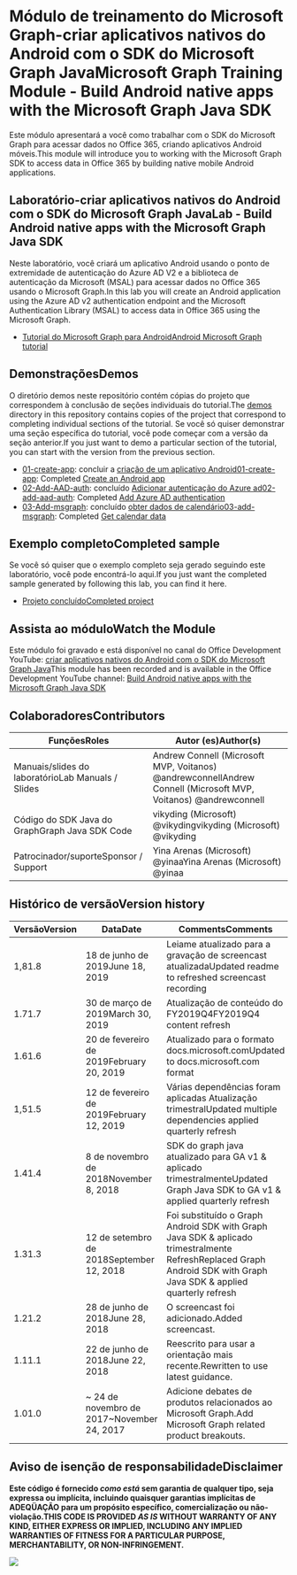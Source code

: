 # <a name="microsoft-graph-training-module---build-android-native-apps-with-the-microsoft-graph-java-sdk"></a><span data-ttu-id="6247f-101">Módulo de treinamento do Microsoft Graph-criar aplicativos nativos do Android com o SDK do Microsoft Graph Java</span><span class="sxs-lookup"><span data-stu-id="6247f-101">Microsoft Graph Training Module - Build Android native apps with the Microsoft Graph Java SDK</span></span>

<span data-ttu-id="6247f-102">Este módulo apresentará a você como trabalhar com o SDK do Microsoft Graph para acessar dados no Office 365, criando aplicativos Android móveis.</span><span class="sxs-lookup"><span data-stu-id="6247f-102">This module will introduce you to working with the Microsoft Graph SDK to access data in Office 365 by building native mobile Android applications.</span></span>

## <a name="lab---build-android-native-apps-with-the-microsoft-graph-java-sdk"></a><span data-ttu-id="6247f-103">Laboratório-criar aplicativos nativos do Android com o SDK do Microsoft Graph Java</span><span class="sxs-lookup"><span data-stu-id="6247f-103">Lab - Build Android native apps with the Microsoft Graph Java SDK</span></span>

<span data-ttu-id="6247f-104">Neste laboratório, você criará um aplicativo Android usando o ponto de extremidade de autenticação do Azure AD V2 e a biblioteca de autenticação da Microsoft (MSAL) para acessar dados no Office 365 usando o Microsoft Graph.</span><span class="sxs-lookup"><span data-stu-id="6247f-104">In this lab you will create an Android application using the Azure AD v2 authentication endpoint and the Microsoft Authentication Library (MSAL) to access data in Office 365 using the Microsoft Graph.</span></span>

- [<span data-ttu-id="6247f-105">Tutorial do Microsoft Graph para Android</span><span class="sxs-lookup"><span data-stu-id="6247f-105">Android Microsoft Graph tutorial</span></span>](https://docs.microsoft.com/graph/tutorials/android)

## <a name="demos"></a><span data-ttu-id="6247f-106">Demonstrações</span><span class="sxs-lookup"><span data-stu-id="6247f-106">Demos</span></span>

<span data-ttu-id="6247f-107">O [](./demos) diretório demos neste repositório contém cópias do projeto que correspondem à conclusão de seções individuais do tutorial.</span><span class="sxs-lookup"><span data-stu-id="6247f-107">The [demos](./demos) directory in this repository contains copies of the project that correspond to completing individual sections of the tutorial.</span></span> <span data-ttu-id="6247f-108">Se você só quiser demonstrar uma seção específica do tutorial, você pode começar com a versão da seção anterior.</span><span class="sxs-lookup"><span data-stu-id="6247f-108">If you just want to demo a particular section of the tutorial, you can start with the version from the previous section.</span></span>

- <span data-ttu-id="6247f-109">[01-create-app](demos/01-create-app): concluir a [criação de um aplicativo Android](https://docs.microsoft.com/graph/tutorials/android?tutorial-step=1)</span><span class="sxs-lookup"><span data-stu-id="6247f-109">[01-create-app](demos/01-create-app): Completed [Create an Android app](https://docs.microsoft.com/graph/tutorials/android?tutorial-step=1)</span></span>
- <span data-ttu-id="6247f-110">[02-Add-AAD-auth](demos/02-add-aad-auth): concluído [Adicionar autenticação do Azure ad](https://docs.microsoft.com/graph/tutorials/android?tutorial-step=3)</span><span class="sxs-lookup"><span data-stu-id="6247f-110">[02-add-aad-auth](demos/02-add-aad-auth): Completed [Add Azure AD authentication](https://docs.microsoft.com/graph/tutorials/android?tutorial-step=3)</span></span>
- <span data-ttu-id="6247f-111">[03-Add-msgraph](demos/03-add-msgraph): concluído [obter dados de calendário](https://docs.microsoft.com/graph/tutorials/android?tutorial-step=4)</span><span class="sxs-lookup"><span data-stu-id="6247f-111">[03-add-msgraph](demos/03-add-msgraph): Completed [Get calendar data](https://docs.microsoft.com/graph/tutorials/android?tutorial-step=4)</span></span>

## <a name="completed-sample"></a><span data-ttu-id="6247f-112">Exemplo completo</span><span class="sxs-lookup"><span data-stu-id="6247f-112">Completed sample</span></span>

<span data-ttu-id="6247f-113">Se você só quiser que o exemplo completo seja gerado seguindo este laboratório, você pode encontrá-lo aqui.</span><span class="sxs-lookup"><span data-stu-id="6247f-113">If you just want the completed sample generated by following this lab, you can find it here.</span></span>

- [<span data-ttu-id="6247f-114">Projeto concluído</span><span class="sxs-lookup"><span data-stu-id="6247f-114">Completed project</span></span>](demos/03-add-msgraph)

## <a name="watch-the-module"></a><span data-ttu-id="6247f-115">Assista ao módulo</span><span class="sxs-lookup"><span data-stu-id="6247f-115">Watch the Module</span></span>

<span data-ttu-id="6247f-116">Este módulo foi gravado e está disponível no canal do Office Development YouTube: [criar aplicativos nativos do Android com o SDK do Microsoft Graph Java](https://youtu.be/BLmOmv4FSsQ)</span><span class="sxs-lookup"><span data-stu-id="6247f-116">This module has been recorded and is available in the Office Development YouTube channel: [Build Android native apps with the Microsoft Graph Java SDK](https://youtu.be/BLmOmv4FSsQ)</span></span>

## <a name="contributors"></a><span data-ttu-id="6247f-117">Colaboradores</span><span class="sxs-lookup"><span data-stu-id="6247f-117">Contributors</span></span>

| <span data-ttu-id="6247f-118">Funções</span><span class="sxs-lookup"><span data-stu-id="6247f-118">Roles</span></span>                | <span data-ttu-id="6247f-119">Autor (es)</span><span class="sxs-lookup"><span data-stu-id="6247f-119">Author(s)</span></span>                                               |
| -------------------- | ------------------------------------------------------- |
| <span data-ttu-id="6247f-120">Manuais/slides do laboratório</span><span class="sxs-lookup"><span data-stu-id="6247f-120">Lab Manuals / Slides</span></span> | <span data-ttu-id="6247f-121">Andrew Connell (Microsoft MVP, Voitanos) @andrewconnell</span><span class="sxs-lookup"><span data-stu-id="6247f-121">Andrew Connell (Microsoft MVP, Voitanos) @andrewconnell</span></span> |
| <span data-ttu-id="6247f-122">Código do SDK Java do Graph</span><span class="sxs-lookup"><span data-stu-id="6247f-122">Graph Java SDK Code</span></span>  | <span data-ttu-id="6247f-123">vikyding (Microsoft) @vikyding</span><span class="sxs-lookup"><span data-stu-id="6247f-123">vikyding (Microsoft) @vikyding</span></span>                          |
| <span data-ttu-id="6247f-124">Patrocinador/suporte</span><span class="sxs-lookup"><span data-stu-id="6247f-124">Sponsor / Support</span></span>    | <span data-ttu-id="6247f-125">Yina Arenas (Microsoft) @yinaa</span><span class="sxs-lookup"><span data-stu-id="6247f-125">Yina Arenas (Microsoft) @yinaa</span></span>                          |

## <a name="version-history"></a><span data-ttu-id="6247f-126">Histórico de versão</span><span class="sxs-lookup"><span data-stu-id="6247f-126">Version history</span></span>

| <span data-ttu-id="6247f-127">Versão</span><span class="sxs-lookup"><span data-stu-id="6247f-127">Version</span></span> | <span data-ttu-id="6247f-128">Data</span><span class="sxs-lookup"><span data-stu-id="6247f-128">Date</span></span>               | <span data-ttu-id="6247f-129">Comments</span><span class="sxs-lookup"><span data-stu-id="6247f-129">Comments</span></span>                                                                   |
| ------- | ------------------ | -------------------------------------------------------------------------- |
| <span data-ttu-id="6247f-130">1,8</span><span class="sxs-lookup"><span data-stu-id="6247f-130">1.8</span></span>     | <span data-ttu-id="6247f-131">18 de junho de 2019</span><span class="sxs-lookup"><span data-stu-id="6247f-131">June 18, 2019</span></span>      | <span data-ttu-id="6247f-132">Leiame atualizado para a gravação de screencast atualizada</span><span class="sxs-lookup"><span data-stu-id="6247f-132">Updated readme to refreshed screencast recording</span></span>                           |
| <span data-ttu-id="6247f-133">1.7</span><span class="sxs-lookup"><span data-stu-id="6247f-133">1.7</span></span>     | <span data-ttu-id="6247f-134">30 de março de 2019</span><span class="sxs-lookup"><span data-stu-id="6247f-134">March 30, 2019</span></span>     | <span data-ttu-id="6247f-135">Atualização de conteúdo do FY2019Q4</span><span class="sxs-lookup"><span data-stu-id="6247f-135">FY2019Q4 content refresh</span></span>                                                   |
| <span data-ttu-id="6247f-136">1.6</span><span class="sxs-lookup"><span data-stu-id="6247f-136">1.6</span></span>     | <span data-ttu-id="6247f-137">20 de fevereiro de 2019</span><span class="sxs-lookup"><span data-stu-id="6247f-137">February 20, 2019</span></span>  | <span data-ttu-id="6247f-138">Atualizado para o formato docs.microsoft.com</span><span class="sxs-lookup"><span data-stu-id="6247f-138">Updated to docs.microsoft.com format</span></span>                                       |
| <span data-ttu-id="6247f-139">1,5</span><span class="sxs-lookup"><span data-stu-id="6247f-139">1.5</span></span>     | <span data-ttu-id="6247f-140">12 de fevereiro de 2019</span><span class="sxs-lookup"><span data-stu-id="6247f-140">February 12, 2019</span></span>  | <span data-ttu-id="6247f-141">Várias dependências foram aplicadas Atualização trimestral</span><span class="sxs-lookup"><span data-stu-id="6247f-141">Updated multiple dependencies applied quarterly refresh</span></span>                    |
| <span data-ttu-id="6247f-142">1.4</span><span class="sxs-lookup"><span data-stu-id="6247f-142">1.4</span></span>     | <span data-ttu-id="6247f-143">8 de novembro de 2018</span><span class="sxs-lookup"><span data-stu-id="6247f-143">November 8, 2018</span></span>   | <span data-ttu-id="6247f-144">SDK do graph java atualizado para GA v1 & aplicado trimestralmente</span><span class="sxs-lookup"><span data-stu-id="6247f-144">Updated Graph Java SDK to GA v1 & applied quarterly refresh</span></span>                |
| <span data-ttu-id="6247f-145">1.3</span><span class="sxs-lookup"><span data-stu-id="6247f-145">1.3</span></span>     | <span data-ttu-id="6247f-146">12 de setembro de 2018</span><span class="sxs-lookup"><span data-stu-id="6247f-146">September 12, 2018</span></span> | <span data-ttu-id="6247f-147">Foi substituído o Graph Android SDK with Graph Java SDK & aplicado trimestralmente Refresh</span><span class="sxs-lookup"><span data-stu-id="6247f-147">Replaced Graph Android SDK with Graph Java SDK & applied quarterly refresh</span></span> |
| <span data-ttu-id="6247f-148">1.2</span><span class="sxs-lookup"><span data-stu-id="6247f-148">1.2</span></span>     | <span data-ttu-id="6247f-149">28 de junho de 2018</span><span class="sxs-lookup"><span data-stu-id="6247f-149">June 28, 2018</span></span>      | <span data-ttu-id="6247f-150">O screencast foi adicionado.</span><span class="sxs-lookup"><span data-stu-id="6247f-150">Added screencast.</span></span>                                                          |
| <span data-ttu-id="6247f-151">1.1</span><span class="sxs-lookup"><span data-stu-id="6247f-151">1.1</span></span>     | <span data-ttu-id="6247f-152">22 de junho de 2018</span><span class="sxs-lookup"><span data-stu-id="6247f-152">June 22, 2018</span></span>      | <span data-ttu-id="6247f-153">Reescrito para usar a orientação mais recente.</span><span class="sxs-lookup"><span data-stu-id="6247f-153">Rewritten to use latest guidance.</span></span>                                          |
| <span data-ttu-id="6247f-154">1.0</span><span class="sxs-lookup"><span data-stu-id="6247f-154">1.0</span></span>     | <span data-ttu-id="6247f-155">~ 24 de novembro de 2017</span><span class="sxs-lookup"><span data-stu-id="6247f-155">~November 24, 2017</span></span> | <span data-ttu-id="6247f-156">Adicione debates de produtos relacionados ao Microsoft Graph.</span><span class="sxs-lookup"><span data-stu-id="6247f-156">Add Microsoft Graph related product breakouts.</span></span>                             |

## <a name="disclaimer"></a><span data-ttu-id="6247f-157">Aviso de isenção de responsabilidade</span><span class="sxs-lookup"><span data-stu-id="6247f-157">Disclaimer</span></span>

<span data-ttu-id="6247f-158">**Este código é fornecido _como está_ sem garantia de qualquer tipo, seja expressa ou implícita, incluindo quaisquer garantias implícitas de ADEQÜAÇÃO para um propósito específico, comercialização ou não-violação.**</span><span class="sxs-lookup"><span data-stu-id="6247f-158">**THIS CODE IS PROVIDED _AS IS_ WITHOUT WARRANTY OF ANY KIND, EITHER EXPRESS OR IMPLIED, INCLUDING ANY IMPLIED WARRANTIES OF FITNESS FOR A PARTICULAR PURPOSE, MERCHANTABILITY, OR NON-INFRINGEMENT.**</span></span>

<img src="https://telemetry.sharepointpnp.com/msgraph-training-android" />
